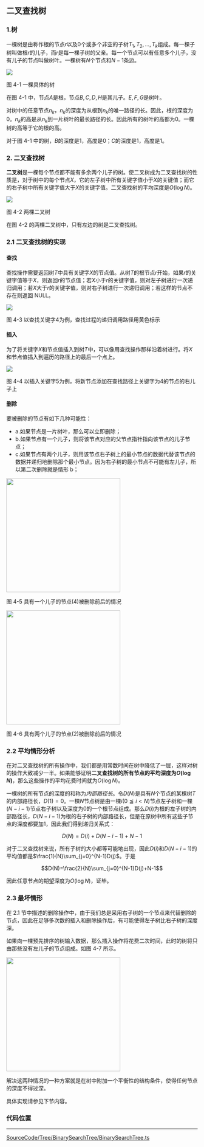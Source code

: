 <!-- @format -->

## 二叉查找树

<!-- 对于大量的输入数据，链表的线性访问时间太慢，而二叉查找树大部分操作的运行时间平均为$O(\log N)$。 -->

### 1.树

一棵树是由称作根的节点$r$以及$0$个或多个非空的子树$T_1,T_2,\dots,T_k$组成。每一棵子树叫做根$r$的儿子，而$r$是每一棵子树的父亲。每一个节点可以有任意多个儿子，没有儿子的节点叫做树叶。一棵树有$N$个节点和$N-1$条边。

<image src="../../../Assets/Images/ch4/4-1.png">

图 4-1 一棵具体的树

在图 4-1 中，节点$A$是根，节点$B,C,D,H$是其儿子。$E,F,G$是树叶。

对树中的任意节点$n_k$，$n_k$的深度为从根到$n_k$的唯一路径的长。因此，根的深度为$0$。$n_k$的高是从$n_k$到一片树叶的最长路径的长。因此所有的树叶的高都为$0$。一棵树的高等于它的根的高。

对于图 4-1 中的树，$B$的深度是$1$，高度是$0$；$C$的深度是$1$，高度是$1$。

### 2. 二叉查找树

**二叉树**是一棵每个节点都不能有多余两个儿子的树。使二叉树成为二叉查找树的性质是，对于树中的每个节点$X$，它的左子树中所有关键字值小于$X$的关键值；而它的右子树中所有关键字值大于$X$的关键字值。二叉查找树的平均深度是$O(\log N)$。

<image src="../../../Assets/Images/ch4/4-2.png">

图 4-2 两棵二叉树

在图 4-2 的两棵二叉树中，只有左边的树是二叉查找树。

### 2.1 二叉查找树的实现

#### 查找

查找操作需要返回树$T$中具有关键字$X$的节点值。从树$T$的根节点$r$开始，如果$r$的关键字值等于$X$，则返回$r$的节点值；若$X$小于$r$的关键字值，则对左子树进行一次递归调用；若$X$大于$r$的关键字值，则对右子树进行一次递归调用；若这样的节点不存在则返回 NULL。

<image src="../../../Assets/Images/ch4/4-3.png">

图 4-3 以查找关键字$4$为例，查找过程的递归调用路径用黄色标示

#### 插入

为了将关键字$X$和节点值插入到树$T$中，可以像用查找操作那样沿着树进行。将$X$和节点值插入到遍历的路径上的最后一个点上。

<image src="../../../Assets/Images/ch4/4-4.png">

图 4-4 以插入关键字$5$为例，将新节点添加在查找路径上关键字为$4$的节点的右儿子上

#### 删除

要被删除的节点有如下几种可能性：

-   a.如果节点是一片树叶，那么可以立即删除；
-   b.如果节点有一个儿子，则将该节点对应的父节点指针指向该节点的儿子节点；
-   c.如果节点有两个儿子，则用该节点右子树上的最小节点的数据代替该节点的数据并递归地删除那个最小节点。因为右子树的最小节点不可能有左儿子，所以第二次删除就是情形 b；

<image height="300" src="../../../Assets/Images/ch4/4-5.png"/>

图 4-5 具有一个儿子的节点(4)被删除前后的情况

<image height="300" src="../../../Assets/Images/ch4/4-6.png"/>

图 4-6 具有两个儿子的节点(2)被删除前后的情况

### 2.2 平均情形分析

在对二叉查找树的所有操作中，我们都是用常数时间在树中降低了一层，这样对树的操作大致减少一半。如果能够证明**二叉查找树的所有节点的平均深度为$O(\log N)$**，那么这些操作的平均花费时间就为$O(\log N)$。

一棵树的所有节点的深度的和称为*内部路径长*。令$D(N)$是具有$N$个节点的某棵树$T$的内部路径长，$D(1)=0$。一棵$N$节点树是由一棵$i(0 \leqq i < N)$节点左子树和一棵$(N-i-1)$节点右子树以及深度为$0$的一个根节点组成。那么$D(i)$为根的左子树的内部路径长，$D(N-i-1)$为根的右子树的内部路径长，但是在原树中所有这些子节点的深度都要加$1$，因此我们得到递归关系式：

$$D(N)=D(i)+D(N-i-1)+N-1$$

对于二叉查找树来说，所有子树的大小都等可能地出现，因此$D(i)$和$D(N-i-1)$的平均值都是$\frac{1}{N}\sum_{j=0}^{N-1}D(j)$。于是

$$D(N)=\frac{2}{N}\sum_{j=0}^{N-1}D(j)+N-1$$

因此任意节点的期望深度为$O(\log N)$，证毕。

### 2.3 最坏情形

在 2.1 节中描述的删除操作中，由于我们总是采用右子树的一个节点来代替删除的节点，因此在足够多次数的插入和删除操作后，有可能使得左子树比右子树的深度深。

如果向一棵预先排序的树输入数据，那么插入操作将花费二次时间，此时的树将只由那些没有左儿子的节点组成。如图 4-7 所示。

<image  height="300" src="../../../Assets/Images/ch4/4-7.png"/>

解决这两种情况的一种方案就是在树中附加一个平衡性的结构条件，使得任何节点的深度不得过深。

具体实现请参见下节内容。

### 代码位置

---

[SourceCode/Tree/BinarySearchTree/BinarySearchTree.ts](../../../SourceCode/Tree/BinarySearchTree/BinarySearchTree.ts)
